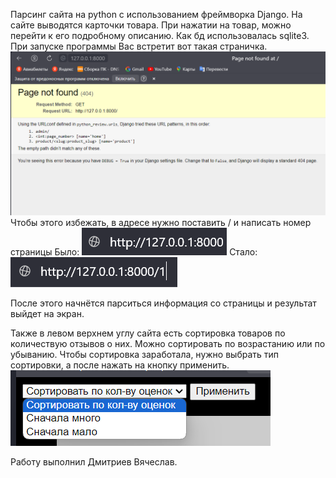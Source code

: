 Парсинг сайта на python с использованием фреймворка Django. На сайте выводятся карточки товара. При нажатии на товар, можно перейти к его подробному описанию. Как бд использовалась sqlite3.
При запуске программы Вас встретит вот такая страничка.
![Alt text](image.png)
Чтобы этого избежать, в адресе нужно поставить / и написать номер страницы
Было: ![Alt text](image-1.png)
Стало: ![Alt text](image-2.png)

После этого начнётся парситься информация со страницы и результат выйдет на экран.

Также в левом верхнем углу сайта есть сортировка товаров по количествую отзывов о них. Можно сортировать по возрастанию или по убыванию. Чтобы сортировка заработала, нужно выбрать тип сортировки, а после нажать на кнопку применить. 
![Alt text](image-3.png)

Работу выполнил Дмитриев Вячеслав.